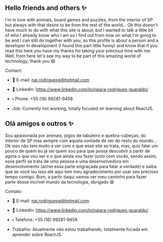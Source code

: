 ## Hello friends and others ✨


 I'm in love with animals, board games and puzzles, from the interior of SP but always with that desire to be from the rest of the world... Ok this doesn't have much to do with what this site is about, but I wanted to talk a little bit of who I already know who I am so I find out from now on what I'm going to be and I can still do together with you, so this profile is about a person and a developer in development (I found this part little funny) and know that if you read this here you have my thanks for taking your precious time with me. Well, from here let's see my way to be part of this amazing world of technology, thank you 😄

Contact:
- 📧 E-mail: nai.rodriguesg@hotmail.com
- 📎  LinkedIn: https://www.linkedin.com/in/naiara-rodrigues-guaraldo/
- 📞 Phone: +55 (16) 99281-9458

- Job: Currently not working, totally focused on learning about ReactJS.




## Olá amigos e outros ✨


  Sou apaixonada por animais, jogos de tabuleiro e quebra-cabeças, do interior de SP mas sempre com aquela vontade de ser do resto do mundo... Ok isso não tem muito a ver com o que esse site se trata, mas, quis falar um pouco de quem eu já sei quem sou para que possa descobrir a partir de agora o que vou ser e o que ainda vou fazer junto com vocês, sendo assim, esse perfil se trata de uma pessoa e uma desenvolvedora em desenvolvimento (achei essa parte engraçada para falar a verdade) e saiba que se você leu isso até aqui tem meu agradecimento por usar seu precioso tempo comigo. Bom, a partir daqui vamos ver meu caminho para fazer parte desse incrível mundo da tecnologia, obrigado 😄

Contato:
- 📧 E-mail: nai.rodriguesg@hotmail.com
- 📎  LinkedIn: https://www.linkedin.com/in/naiara-rodrigues-guaraldo/
- 📞 Telefone: +55 (16) 99281-9458

- Trabalho: Atualmente não estou trabalhando, totalmente focada em aprender sobre ReactJS.
